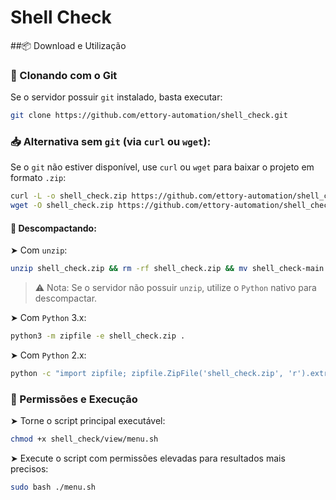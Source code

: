 # Shell Check

##📦 Download e Utilização

### 🔁 Clonando com o Git

Se o servidor possuir `git` instalado, basta executar:

```bash
git clone https://github.com/ettory-automation/shell_check.git
```

### 📥 Alternativa sem `git` (via `curl` ou `wget`):

Se o `git` não estiver disponível, use `curl` ou `wget` para baixar o projeto em formato `.zip`:

```bash
curl -L -o shell_check.zip https://github.com/ettory-automation/shell_check/archive/refs/heads/main.zip || \
wget -O shell_check.zip https://github.com/ettory-automation/shell_check/archive/refs/heads/main.zip 
```

#### 📂 Descompactando:

➤ Com `unzip`:

```bash
unzip shell_check.zip && rm -rf shell_check.zip && mv shell_check-main shell_check
```

> ⚠️ Nota: Se o servidor não possuir `unzip`, utilize o `Python` nativo para descompactar.

➤ Com `Python` 3.x:

```bash
python3 -m zipfile -e shell_check.zip .
```

➤ Com `Python` 2.x:

```bash
python -c "import zipfile; zipfile.ZipFile('shell_check.zip', 'r').extractall('.')"
```

### 🔐 Permissões e Execução

➤ Torne o script principal executável:

```bash
chmod +x shell_check/view/menu.sh
```

➤ Execute o script com permissões elevadas para resultados mais precisos:

```bash
sudo bash ./menu.sh
```
